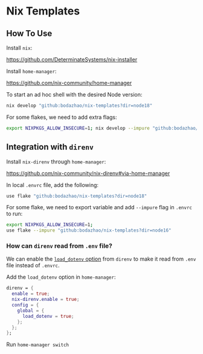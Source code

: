 # Nix Templates

## How To Use

Install `nix`:

https://github.com/DeterminateSystems/nix-installer

Install `home-manager`:

https://github.com/nix-community/home-manager

To start an ad hoc shell with the desired Node version:

```sh
nix develop "github:bodazhao/nix-templates?dir=node18"
```

For some flakes, we need to add extra flags:

```sh
export NIXPKGS_ALLOW_INSECURE=1; nix develop --impure "github:bodazhao/nix-templates?dir=node16"
```

## Integration with `direnv`

Install `nix-direnv` through `home-manager`:

https://github.com/nix-community/nix-direnv#via-home-manager

In local `.envrc` file, add the following:

```sh
use flake "github:bodazhao/nix-templates?dir=node18"
```

For some flake, we need to export variable and add `--impure` flag in `.envrc` to run:

```sh
export NIXPKGS_ALLOW_INSECURE=1;
use flake --impure "github:bodazhao/nix-templates?dir=node16"
```

### How can `direnv` read from `.env` file?

We can enable the [`load_dotenv` option](https://direnv.net/man/direnv.toml.1.html#codeloaddotenvcode) from `direnv` to make it read from `.env` file instead of `.envrc`.

Add the `load_dotenv` option in `home-manager`:

```nix
direnv = {
  enable = true;
  nix-direnv.enable = true;
  config = {
    global = {
      load_dotenv = true;
    };
  };
};
```

Run `home-manager switch`
